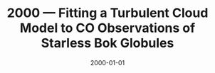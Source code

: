 ---
title: "2000 &mdash; Fitting a Turbulent Cloud Model to CO Observations of Starless Bok Globules"
collection: publications
refereed: 'no'
date: "2000-01-01"
venue: "Astronomische Gesellschaft Abstract Series"
paperurl: 
link: "https://ui.adsabs.harvard.edu/abs/2000AGM....17..P10H"
citation: "Hegmann, M.; Hengel, C.; Röllig, M.; Kegel, W. H., Astronomische Gesellschaft Abstract Series, Vol. 17. Abstracts of Contributed Talks and Posters presented at the Annual Scientific Meeting of the Astronomische Gesellschaft at Bremen, September 18-23, 2000."
---